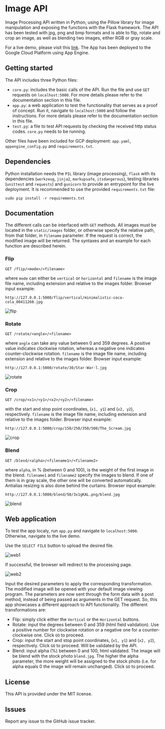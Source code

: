 # Image API
Image Processing API written in Python, using the Pillow library for image manipulation and exposing the functions with the Flask framework. The API has been tested with jpg, png and bmp formats and is able to flip, rotate and crop an image, as well as blending two images, either RGB or gray scale.

For a live demo, please visit this [link](https://image-demo-dot-gxt-proj1.appspot.com/). The App has been deployed to the Google Cloud Platform using App Engine.

## Getting started
The API includes three Python files:
* `core.py`: includes the basic calls of the API. Run the file and use `GET` requests on `localhost:5000`. For more details please refer to the documentation section in this file.
* `app.py`: a web application to test the functionality that serves as a proof of concept. Run it, navigate to `localhost:5000` and follow the instructions. For more details please refer to the documentation section in this file.
* `test.py`: a file to test API requests by checking the received http status codes. `core.py` needs to be running.

Other files have been included for GCP deployment: `app.yaml`, `appengine_config.py` and `requirements.txt`.

## Dependencies
Python installation needs the `PIL` library (image processing), `flask` with its dependencies (`werkzeug`, `jinja2`, `markupsafe`, `itsdangerous`), testing libraries (`unittest` and `requests`) and `gunicorn` to provide an entrypoint for the live deployment. It is recommended to use the provided `requirements.txt` file:
```
sudo pip install -r requirements.txt
```

## Documentation
The different calls can be interfaced with `GET` methods. All images must be located in the `static/images` folder, or otherwise specify the relative path, from that folder, in `filename` parameter. If the request is correct, the modified image will be returned. The syntaxes and an example for each function are described herein.

### Flip
```
GET /flip/<mode>/<filename>
```
where `mode` can either be `vertical` or `horizontal` and `filename` is the image file name, including extension and relative to the images folder. Browser input example:
```
http://127.0.0.1:5000/flip/vertical/minimalistic-coca-cola_00411260.jpg
```
![flip](https://user-images.githubusercontent.com/29493411/27295171-3b04a502-551c-11e7-82b1-9283f49a050d.PNG)

### Rotate
```
GET /rotate/<angle>/<filename>
```
where `angle` can take any value between 0 and 359 degrees. A positive value indicates clockwise rotation, whereas a negative one indicates counter-clockwise rotation. `filename` is the image file name, including extension and relative to the images folder. Browser input example:
```
http://127.0.0.1:5000/rotate/30/Star-War-l.jpg
```
![rotate](https://user-images.githubusercontent.com/29493411/27295173-3b07127e-551c-11e7-89e6-d76a4fee731e.PNG)

### Crop
```
GET /crop/<x1>/<y1>/<x2>/<y2>/<filename>
```
with the start and stop point coordinates, (`x1, y1`) and (`x2, y2`), respectively. `filename` is the image file name, including extension and relative to the images folder. Browser input example:
```
http://127.0.0.1:5000/crop/150/250/350/500/The_Scream.jpg
```
![crop](https://user-images.githubusercontent.com/29493411/27295172-3b06dade-551c-11e7-9b92-0ae0c20d5981.PNG)

### Blend
```
GET /blend/<alpha>/<filename1>/<filename2>
```
where `alpha`, in % (between 0 and 100), is the weight of the first image in the blend. `filename1` and `filename2` specify the images to blend. If one of them is in gray scale, the other one will be converted automatically. Antialias resizing is also done behind the curtains. Browser input example:
```
http://127.0.0.1:5000/blend/50/3x1gKAL.png/blend.jpg
```
![blend](https://user-images.githubusercontent.com/29493411/27295174-3b09945e-551c-11e7-94d9-7eecd4fae415.PNG)

## Web application
To test the app localy, run `app.py` and navigate to `localhost:5000`. Otherwise, navigate to the live demo.

Use the `SELECT FILE` button to upload the desired file. 

![web1](https://user-images.githubusercontent.com/29493411/27295175-3b0a1af0-551c-11e7-94fd-7b4106330537.PNG)

If successful, the browser will redirect to the processing page.

![web2](https://user-images.githubusercontent.com/29493411/27295176-3b0d56de-551c-11e7-9cc8-0628eecd22d0.PNG)

Input the desired parameters to apply the corresponding transformation. The modified image will be opened with your default image viewing program. The parameters are now sent through the form data with a post method, instead of being passed as arguments in the GET request. So, this app showcases a different approach to API functionality. The different transformations are:

* Flip: simply click either the `Vertical` or the `Horizontal` buttons.
* Rotate: input the degrees between 0 and 359 (html field validation). Use a positive number for clockwise rotation or a negative one for a counter-clockwise one. Click `GO` to proceed.
* Crop: input the start and stop point coordinates, (`x1, y1`) and (`x2, y2`), respectively. Click `GO` to proceed. Will be validated by the API.
* Blend: input alpha (%) between 0 and 100, html validated. The image will be blend with the stock photo `blend.jpg`. The higher the alpha parameter, the more weight will be assigned to the stock photo (i.e. for alpha equals 0 the image will remain unchanged). Click `GO` to proceed.

## License
This API is provided under the MIT license.

## Issues
Report any issue to the GitHub issue tracker.
